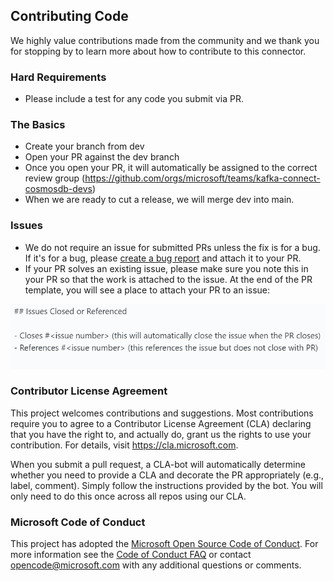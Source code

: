 ## Contributing Code
We highly value contributions made from the community and we thank you for stopping by to learn more about how to contribute to this connector.

### Hard Requirements
- Please include a test for any code you submit via PR. 

### The Basics
- Create your branch from dev
- Open your PR against the dev branch
- Once you open your PR, it will automatically be assigned to the correct review group 
(https://github.com/orgs/microsoft/teams/kafka-connect-cosmosdb-devs)
- When we are ready to cut a release, we will merge dev into main.

### Issues
- We do not require an issue for submitted PRs unless the fix is for a bug. If it's for a bug, please [create a bug report](https://github.com/microsoft/kafka-connect-cosmosdb/issues/new?assignees=&labels=Bug&template=bug_report.md&title=) and attach it to your PR.
- If your PR solves an existing issue, please make sure you note this in your PR so that the work is attached to the issue. At the end of the PR template, you will see a place to attach your PR to an issue:

![Attach PR to issues](doc/images/attach-pr-to-issue.PNG "Attach PR to existing issue")


### Contributor License Agreement

This project welcomes contributions and suggestions.  Most contributions require you to agree to a
Contributor License Agreement (CLA) declaring that you have the right to, and actually do, grant us
the rights to use your contribution. For details, visit <https://cla.microsoft.com>.

When you submit a pull request, a CLA-bot will automatically determine whether you need to provide
a CLA and decorate the PR appropriately (e.g., label, comment). Simply follow the instructions
provided by the bot. You will only need to do this once across all repos using our CLA.

### Microsoft Code of Conduct
This project has adopted the [Microsoft Open Source Code of Conduct](https://opensource.microsoft.com/codeofconduct/).
For more information see the [Code of Conduct FAQ](https://opensource.microsoft.com/codeofconduct/faq/) or
contact [opencode@microsoft.com](mailto:opencode@microsoft.com) with any additional questions or comments.
